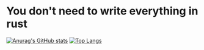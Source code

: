 # You don't need to write everything in rust


[![Anurag's GitHub stats](https://github-readme-stats.vercel.app/api?username=Timm-png&theme=dracula&show_icons=true&hide=contribs)](https://github.com/anuraghazra/github-readme-stats)
[![Top Langs](https://github-readme-stats.vercel.app/api/top-langs/?username=anuraghazra&layout=compact)](https://github.com/anuraghazra/github-readme-stats)
